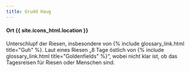 ```yaml
---
title: Grudd Haug
---
```

#### Ort  {{ site.icons_html.location }}

Unterschlupf der Riesen, insbesondere von {% include glossary_link.html title="Guh" %}. Laut eines Riesen „8 Tage östlich von {% include glossary_link.html title="Goldenfields" %}“,
wobei nicht klar ist, ob das Tagesreisen für Riesen oder Menschen sind.
